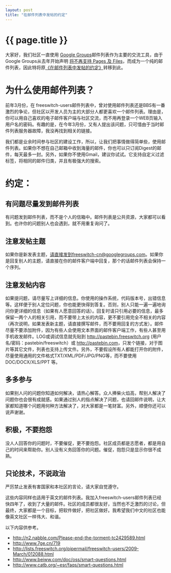 ```yaml
---
layout: post
title: "在邮件列表中发帖的约定"
---
```


# {{ page.title }}

大家好，我们社区一直使用 [Google Groups](http://groups.google.com/group/freeswitch-cn)邮件列表作为主要的交流工具，由于Google Groups从去年开始声明 [将不再支持 Pages 及 Files](http://groups-announcements.blogspot.com/2010/09/notice-about-pages-and-files.html?hl=en)，而成为一个纯的邮件列表，因此特将原[《在邮件列表中发帖的约定》](http://groups.google.com/group/freeswitch-cn/web/%E5%9C%A8%E9%82%AE%E4%BB%B6%E5%88%97%E8%A1%A8%E4%B8%AD%E5%8F%91%E5%B8%96%E7%9A%84%E7%BA%A6%E5%AE%9A)转移到此。   	 
		
# 为什么使用邮件列表？

前年3月份，在 freeswitch-users邮件列表中，曾对使用邮件列表还是BBS有一番激烈的争论，但社区以开发人员为主的大部分人都更喜欢一个邮件列表。理由是，你可以用自己喜欢的电子邮件客户端与社区交流，而不用再登录一个WEB页输入用户名的密码。有趣的是，在今年3月份，又有人提出该问题，只可惜由于当时邮件列表服务器故障，我没再找到相关的链接。

我们都是业余时间参与社区的建设工作，所以，让我们把事情做得简单些，使用邮件列表。如果你不想在自己邮箱中收到海量的邮件，你也可以只订阅Digest的邮件，每天最多一封。另外，如果你不使用Gmail，建议你试试。它支持自定义过滤标签，将相同的邮件归类，并且有极强大的搜索。

# 约定：

## 有问题尽量发到邮件列表
有问题发到邮件列表，而不是个人的信箱中。邮件列表是公共资源，大家都可以看到。也许你的问题别人也会遇到，就不用重复询问了。

##  注意发帖主题
如果你是新发表主题，请直接发到freeswitch-cn@googlegroups.com。如果你是回复别人的主题，请直接在你的邮件客户端中回复，那个的话邮件列表会保持一个序列。

##  注意发帖内容
如果提问题，请尽量写上详细的信息。你使用的操作系统，代码版本号，出错信息等。这样便于别人定位问题，你也能更快得到答复。否则，别人只能一遍一遍地询问你更详细的信息（如果有人愿意回答的话）。回复时请只引用必要的信息，最多保留一两个人的相关引用，而不要带上太长的内容，更不要引用完全不相关的内容（再次说明，如果发表新主题，请直接撰写邮件，而不要用回复的方式发）。邮件尽量不要添加附件，因为有些人会使用文本界面的邮件客户端工作，有些人甚至用手机收发邮件。LOG或调试信息就先贴到 <http://pastebin.freeswitch.org> (用户名/密码：pastebin/freeswitch）或 <http://pastebin.com>，只发个链接，对于图片等其它文件，列表也支持上传文件。另外，不要假设所有人都能打开你的附件，尽量使用通用的文件格式TXT/XML/PDF/JPG/PNG等，而不要使用DOC/DOCX/XLS/PPT 等。

## 多多参与
如果别人问的问题你知道如何解决，请热心解答。众人捧柴火焰高，帮别人解决了问题你也会很有成就感。如果通过别人的指点解决了问题，也请回邮件说明，让大家都知道哪个问题用何种方法解决了，对大家都是一笔财富。另外，顺便你还可以说声谢谢。

##  积极，不要抱怨
没人人回答你的问题时，不要催促，更不要抱怨。社区成员都是志愿者，都是用自己的时间来帮助你。别人没有义务回答你的问题。催促，抱怨只是显示你很不成熟。

## 只论技术，不说政治

严厉禁止发表有害国家和本社区的言论，请大家自觉遵守。

这些内容同样也适用于英文的邮件列表。我加入freeswitch-users邮件列表已经快四年了，收到了大量的邮件。社区的成员都很友好，当然也不乏激烈的讨论，但最终，大家都是一个目标，把软件做好，把社区做好。我希望我们中文的社区也能像英文社区一样伟大、和谐。

以下内容供参考。

* <http://n2.nabble.com/Please-end-the-torment-tc2429589.html>
* <http://www.7ge.cn/719>
* <http://lists.freeswitch.org/pipermail/freeswitch-users/2009-March/012088.html>
* <http://www.beiww.com/doc/oss/smart-questions.html>
* <http://www.catb.org/~esr/faqs/smart-questions.html>
